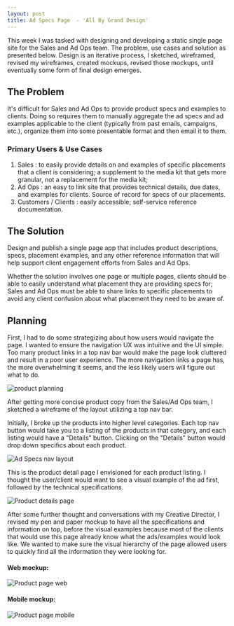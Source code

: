```yaml
---
layout: post
title: Ad Specs Page  - 'All By Grand Design'
---
```


[//]: # (Planning/Wireframes)
This week I was tasked with designing and developing a static single page site for the Sales and Ad Ops team. The problem, use cases and solution as presented below. Design is an iterative process, I sketched, wireframed, revised my wireframes, created mockups, revised those mockups, until eventually some form of final design emerges.

## The Problem
It's difficult for Sales and Ad Ops to provide product specs and examples to clients. Doing so requires them to manually aggregate the ad specs and ad examples applicable to the client (typically from past emails, campaigns, etc.), organize them into some presentable format and then email it to them.
### Primary Users & Use Cases
  1. Sales : to easily provide details on and examples of specific placements that a client is considering; a supplement to the media kit that gets more granular, not a replacement for the media kit;
  2. Ad Ops : an easy to link site that provides technical details, due dates, and examples for clients. Source of record for specs of our placements.
  3. Customers / Clients : easily accessible; self-service reference documentation.

## The Solution

Design and publish a single page app that includes product descriptions, specs, placement examples, and any other reference information that will help support client engagement efforts from Sales and Ad Ops.

Whether the solution involves one page or multiple pages, clients should be able to easily understand what placement they are providing specs for; Sales and Ad Ops must be able to share links to specific placements to avoid any client confusion about what placement they need to be aware of.

## Planning

First, I had to do some strategizing about how users would navigate the page. I wanted to ensure the navigation UX was intuitive and the UI simple. Too many product links in a top nav bar would make the page look cluttered and result in a poor user experience. The more navigation links a page has, the more overwhelming it seems, and the less likely users will figure out what to do.


![product planning](/images/ad-spec-products-2.JPG)


After getting more concise product copy from the Sales/Ad Ops team, I sketched a wireframe of the layout utilizing a top nav bar.

Initially, I broke up the products into higher level categories. Each top nav button would take you to a listing of the products in that category, and each listing would have a "Details" button. Clicking on the "Details" button would drop down specifics about each product.

![Ad Specs nav layout](/images/ad-spec-page-layout.JPG)


This is the product detail page I envisioned for each product listing. I thought the user/client would want to see a visual example of the ad first, followed by the technical specifications.

![Product details page](/images/product-details-page.JPG)


After some further thought and conversations with my Creative Director, I revised my pen and paper mockup to have all the specifications and information on top, before the visual examples because most of the clients that would use this page already know what the ads/examples would look like. We wanted to make sure the visual hierarchy of the page allowed users to quickly find all the information they were looking for.

#### Web mockup:
![Product page web](/images/product-page-layout-web.JPG)
#### Mobile mockup:
![Product page mobile](/images/product-page-layout-mobile.JPG)
